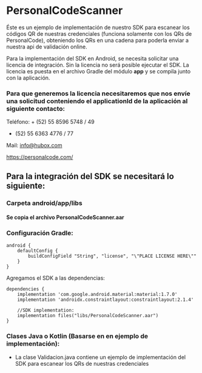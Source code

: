 # PersonalCodeScanner

Éste es un ejemplo de implementación de nuestro SDK para escanear los códigos QR de nuestras credenciales (funciona solamente con los QRs de PersonalCode), obteniendo los QRs en una cadena para poderla enviar a nuestra api de validación online.

Para la implementación del SDK en Android, se necesita solicitar una licencia de integración. Sin la licencia no será posible ejecutar el SDK. La licencia es puesta en el archivo Gradle del módulo **app** y se compila junto con la aplicación.

### Para que generemos la licencia necesitaremos que nos envíe una solicitud conteniendo el applicationId de la aplicación al siguiente contacto:
Teléfono: + (52) 55 8596 5748 / 49
+ (52) 55 6363 4776 / 77

Mail: info@hubox.com

https://personalcode.com/


## Para la integración del SDK se necesitará lo siguiente:

### Carpeta android/app/libs

#### Se copia el archivo PersonalCodeScanner.aar

### Configuración Gradle:

```
android {
    defaultConfig {
        buildConfigField "String", "license", "\"PLACE LICENSE HERE\""
    }
}
```

Agregamos el SDK a las dependencias:

```
dependencies {
    implementation 'com.google.android.material:material:1.7.0'
    implementation 'androidx.constraintlayout:constraintlayout:2.1.4'

    //SDK implementation:
    implementation files("libs/PersonalCodeScanner.aar")
}
```

### Clases Java o Kotlin (Basarse en en ejemplo de implementación):
- La clase Validacion.java contiene un ejemplo de implementación del SDK para escanear los QRs de nuestras credenciales

